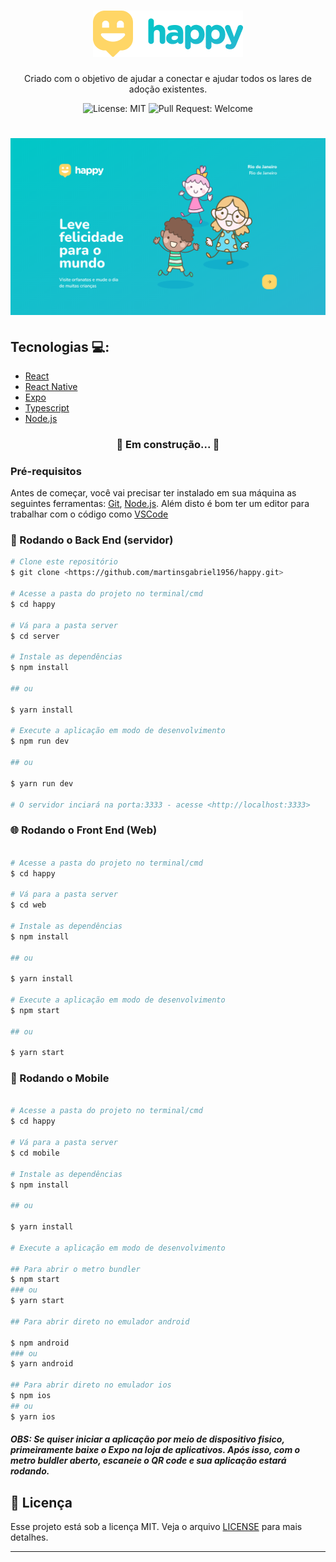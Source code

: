 <h1 align="center">
  <img src=".github/Logo.png" alt="happy" title="happy" />
</h1>

<p align="center">
  Criado com o objetivo de ajudar a conectar e ajudar todos os lares de adoção existentes.
</p>

<p align="center">
  <img alt="License: MIT" src="https://img.shields.io/github/license/martinsgabriel1956/happy?style=for-the-badge" />
  <img alt="Pull Request: Welcome" src="https://img.shields.io/static/v1?label=PRs&message=welcome&color=15C3D6&labelColor=4E4E4E&style=for-the-badge" />
</p>

<h1 align="center">
  <img src=".github/banner.png" alt="happy" />
</h1>

## Tecnologias :computer::

<ul>
  <li>
    <a href="https://pt-br.reactjs.org/">React</a>
  </li>

  <li>
     <a href="https://reactnative.dev/">React Native</a>
  </li>

  <li>
     <a href="https://expo.io/">Expo</a>
  </li>

  <li>
     <a href="https://www.typescriptlang.org/">Typescript</a>
  </li>
  
  <li>
     <a href="https://nodejs.org/en/">Node.js</a>
  </li>
</ul>

<h3 align="center"> 
  🚧  Em construção...  🚧
</h3>
  
### Pré-requisitos

Antes de começar, você vai precisar ter instalado em sua máquina as seguintes ferramentas:
[Git](https://git-scm.com), [Node.js](https://nodejs.org/en/). 
Além disto é bom ter um editor para trabalhar com o código como [VSCode](https://code.visualstudio.com/)

### 🎲 Rodando o Back End (servidor)

```bash
# Clone este repositório
$ git clone <https://github.com/martinsgabriel1956/happy.git>

# Acesse a pasta do projeto no terminal/cmd
$ cd happy

# Vá para a pasta server
$ cd server

# Instale as dependências
$ npm install

## ou

$ yarn install

# Execute a aplicação em modo de desenvolvimento
$ npm run dev

## ou

$ yarn run dev

# O servidor inciará na porta:3333 - acesse <http://localhost:3333>
```

### :globe_with_meridians: Rodando o Front End (Web)

```bash

# Acesse a pasta do projeto no terminal/cmd
$ cd happy

# Vá para a pasta server
$ cd web

# Instale as dependências
$ npm install

## ou

$ yarn install

# Execute a aplicação em modo de desenvolvimento
$ npm start

## ou

$ yarn start

```

### :iphone: Rodando o Mobile

```bash

# Acesse a pasta do projeto no terminal/cmd
$ cd happy

# Vá para a pasta server
$ cd mobile

# Instale as dependências
$ npm install

## ou

$ yarn install

# Execute a aplicação em modo de desenvolvimento

## Para abrir o metro bundler
$ npm start
### ou
$ yarn start

## Para abrir direto no emulador android

$ npm android
### ou 
$ yarn android

## Para abrir direto no emulador ios 
$ npm ios
## ou
$ yarn ios

```

##### OBS: Se quiser iniciar a aplicação por meio de dispositivo fisico, primeiramente baixe o Expo na loja de aplicativos. Após isso, com o metro buldler aberto, escaneie o QR code e sua aplicação estará rodando.

## :memo: Licença

Esse projeto está sob a licença MIT. Veja o arquivo [LICENSE](LICENSE.md) para mais detalhes.

---
